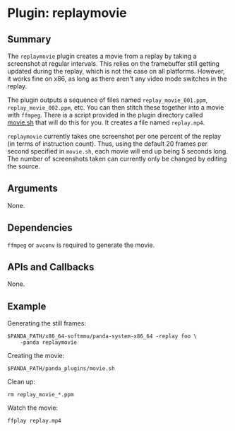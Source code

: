 Plugin: replaymovie
===========

Summary
-------

The `replaymovie` plugin creates a movie from a replay by taking a screenshot at regular intervals. This relies on the framebuffer still getting updated during the replay, which is not the case on all platforms. However, it works fine on x86, as long as there aren't any video mode switches in the replay.

The plugin outputs a sequence of files named `replay_movie_001.ppm`, `replay_movie_002.ppm`, etc. You can then stitch these together into a movie with `ffmpeg`. There is a script provided in the plugin directory called [movie.sh](movie.sh) that will do this for you. It creates a file named `replay.mp4`.

`replaymovie` currently takes one screenshot per one percent of the replay (in terms of instruction count). Thus, using the default 20 frames per second specified in `movie.sh`, each movie will end up being 5 seconds long. The number of screenshots taken can currently only be changed by editing the source.

Arguments
---------

None.

Dependencies
------------

`ffmpeg` or `avconv` is required to generate the movie.

APIs and Callbacks
------------------

None.

Example
-------

Generating the still frames:

    $PANDA_PATH/x86_64-softmmu/panda-system-x86_64 -replay foo \
        -panda replaymovie

Creating the movie:

    $PANDA_PATH/panda_plugins/movie.sh

Clean up:

    rm replay_movie_*.ppm

Watch the movie:

    ffplay replay.mp4

